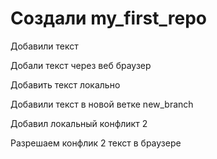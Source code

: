 ﻿# Создали my_first_repo

Добавили текст

Добали текст через веб браузер

Добавить текст локально

Добавили текст в новой ветке new_branch

Добавил локальный конфликт 2

Разрешаем конфлик 2 текст в браузере
